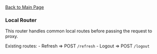 [Back to Main Page](https://github.com/SorinGFS/express-access-proxy#configuration)

### Local Router

This router handles common local routes before passing the request to proxy.

Existing routes:
    - Refresh => POST `/refresh`
    - Logout => POST `/logout`
